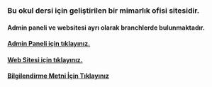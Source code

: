 ### Bu okul dersi için geliştirilen bir mimarlık ofisi sitesidir.
#### Admin paneli ve websitesi ayrı olarak branchlerde bulunmaktadır.
#### [Admin Paneli için tıklayınız.](https://yunusemregul0.github.io/WebSitesi/adminpanel/index.html)
#### [Web Sitesi için tıklayınız.](https://yunusemregul0.github.io/WebSitesi/index.html)
#### [Bilgilendirme Metni İçin Tıklayınız](https://drive.google.com/file/d/1dKJa5QU40qgTOHuJ-Cg_6O3anPaaT1od/view?usp=sharing)
